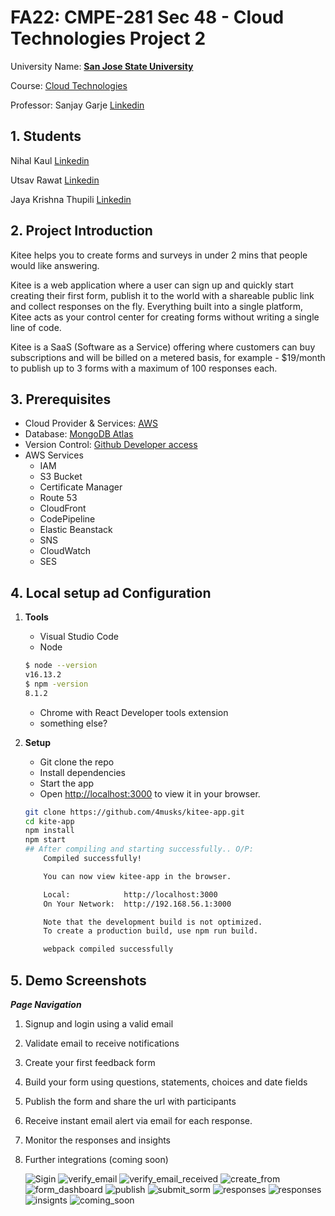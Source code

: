 # FA22: CMPE-281 Sec 48 - Cloud Technologies Project 2

University Name: **[San Jose State University](http://www.sjsu.edu)**

Course: [Cloud Technologies](https://catalog.sjsu.edu/preview_course_nopop.php?catoid=12&coid=58375)

Professor: Sanjay Garje [Linkedin](https://www.linkedin.com/in/sanjaygarje)

## 1. Students

Nihal Kaul [Linkedin](https://www.linkedin.com/in/nihalwashere)

Utsav Rawat [Linkedin](https://www.linkedin.com/in/utsav-rawat-a519aa131)

Jaya Krishna Thupili [Linkedin](https://www.linkedin.com/in/thupili)

## 2. Project Introduction

Kitee helps you to create forms and surveys in under 2 mins that people would like answering.

Kitee is a web application where a user can sign up and quickly start creating their first form, publish it to the world with a shareable public link and collect responses on the fly. Everything built into a single platform, Kitee acts as your control center for creating forms without writing a single line of code.

Kitee is a SaaS (Software as a Service) offering where customers can buy subscriptions and will be billed on a metered basis, for example - $19/month to publish up to 3 forms with a maximum of 100 responses each.

## 3. Prerequisites

- Cloud Provider & Services: [AWS](https://aws.amazon.com/free/)
- Database: [MongoDB Atlas](https://www.mongodb.com/atlas/database)
- Version Control: [Github Developer access](github.com/)
- AWS Services
  - IAM
  - S3 Bucket
  - Certificate Manager
  - Route 53
  - CloudFront
  - CodePipeline
  - Elastic Beanstack
  - SNS
  - CloudWatch
  - SES

## 4. Local setup ad Configuration

1. **Tools**

   - Visual Studio Code
   - Node

   ```bash
   $ node --version
   v16.13.2
   $ npm -version
   8.1.2
   ```

   - Chrome with React Developer tools extension
   - something else?

2. **Setup**

   - Git clone the repo
   - Install dependencies
   - Start the app
   - Open [http://localhost:3000](http://localhost:3000) to view it in your browser.

   ```bash
   git clone https://github.com/4musks/kitee-app.git
   cd kite-app
   npm install
   npm start
   ## After compiling and starting successfully.. O/P:
       Compiled successfully!

       You can now view kitee-app in the browser.

       Local:            http://localhost:3000
       On Your Network:  http://192.168.56.1:3000

       Note that the development build is not optimized.
       To create a production build, use npm run build.

       webpack compiled successfully
   ```

## 5. Demo Screenshots

**_Page Navigation_**

1.  Signup and login using a valid email
2.  Validate email to receive notifications
3.  Create your first feedback form
4.  Build your form using questions, statements, choices and date fields
5.  Publish the form and share the url with participants
6.  Receive instant email alert via email for each response.
7.  Monitor the responses and insights
8.  Further integrations (coming soon)

    ![Sigin](screenshots/1.signup_page.png)
    ![verify_email](screenshots/2.1.verify_email.png)
    ![verify_email_received](screenshots/2.2.email_received.png)
    ![create_from](screenshots/3.create_form.png)
    ![form_dashboard](screenshots/3.create_form_dashboard.png)
    ![publish](screenshots/4.publish_form.png)
    ![submit_sorm](screenshots/5.share_submit_form.png)
    ![responses](screenshots/6.1.responses_received.png)
    ![responses](screenshots/6.responses_received.png)
    ![insignts](screenshots/7.insights.png)
    ![coming_soon](screenshots/8.coming_soon.png)

